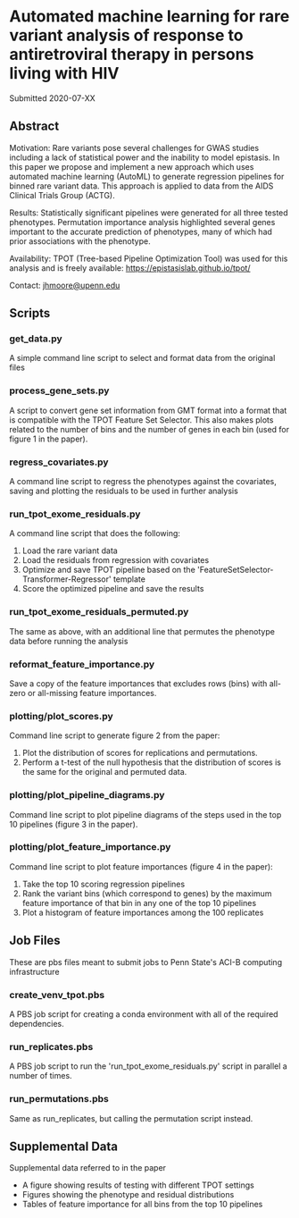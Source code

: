 # Automated machine learning for rare variant analysis of response to antiretroviral therapy in persons living with HIV 

Submitted 2020-07-XX

## Abstract 

Motivation: Rare variants pose several challenges for GWAS studies including a lack of statistical power and the inability to model epistasis. In this paper we propose and implement a new approach which uses automated machine learning (AutoML) to generate regression pipelines for binned rare variant data.  This approach is applied to data from the AIDS Clinical Trials Group (ACTG). 

Results: Statistically significant pipelines were generated for all three tested phenotypes.  Permutation importance analysis highlighted several genes important to the accurate prediction of phenotypes, many of which had prior associations with the phenotype. 

Availability: TPOT (Tree-based Pipeline Optimization Tool) was used for this analysis and is freely available: https://epistasislab.github.io/tpot/ 

Contact: jhmoore@upenn.edu  

## Scripts

### get_data.py

A simple command line script to select and format data from the original files

### process_gene_sets.py

A script to convert gene set information from GMT format into a format that is compatible with the TPOT Feature Set Selector.  This also makes plots related to the number of bins and the number of genes in each bin (used for figure 1 in the paper).

### regress_covariates.py

A command line script to regress the phenotypes against the covariates, saving and plotting the residuals to be used in further analysis

### run_tpot_exome_residuals.py

A command line script that does the following:

  1) Load the rare variant data
  2) Load the residuals from regression with covariates
  3) Optimize and save TPOT pipeline based on the 'FeatureSetSelector-Transformer-Regressor' template
  4) Score the optimized pipeline and save the results

### run_tpot_exome_residuals_permuted.py

The same as above, with an additional line that permutes the phenotype data before running the analysis

### reformat_feature_importance.py

Save a copy of the feature importances that excludes rows (bins) with all-zero or all-missing feature importances.

### plotting/plot_scores.py

Command line script to generate figure 2 from the paper:

  1) Plot the distribution of scores for replications and permutations.
  2) Perform a t-test of the null hypothesis that the distribution of scores is the same for the original and permuted data.

### plotting/plot_pipeline_diagrams.py

Command line script to plot pipeline diagrams of the steps used in the top 10 pipelines (figure 3 in the paper).

### plotting/plot_feature_importance.py

Command line script to plot feature importances (figure 4 in the paper):

  1) Take the top 10 scoring regression pipelines
  2) Rank the variant bins (which correspond to genes) by the maximum feature importance of that bin in any one of the top 10 pipelines
  3) Plot a histogram of feature importances among the 100 replicates

## Job Files

These are pbs files meant to submit jobs to Penn State's ACI-B computing infrastructure

### create_venv_tpot.pbs

A PBS job script for creating a conda environment with all of the required dependencies.

### run_replicates.pbs

A PBS job script to run the 'run_tpot_exome_residuals.py' script in parallel a number of times.

### run_permutations.pbs

Same as run_replicates, but calling the permutation script instead.

## Supplemental Data

Supplemental data referred to in the paper

  - A figure showing results of testing with different TPOT settings
  - Figures showing the phenotype and residual distributions
  - Tables of feature importance for all bins from the top 10 pipelines
